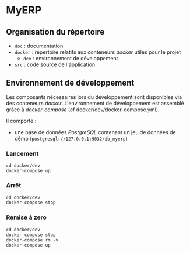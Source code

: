 # MyERP

## Organisation du répertoire

- `doc` : documentation
- `docker` : répertoire relatifs aux conteneurs _docker_ utiles pour le projet
  - `dev` : environnement de développement
- `src` : code source de l'application

## Environnement de développement

Les composants nécessaires lors du développement sont disponibles via des conteneurs _docker_.
L'environnement de développement est assemblé grâce à _docker-compose_
(cf docker/dev/docker-compose.yml).

Il comporte :

- une base de données _PostgreSQL_ contenant un jeu de données de démo (`postgresql://127.0.0.1:9032/db_myerp`)

### Lancement

    cd docker/dev
    docker-compose up

### Arrêt

    cd docker/dev
    docker-compose stop

### Remise à zero

    cd docker/dev
    docker-compose stop
    docker-compose rm -v
    docker-compose up
